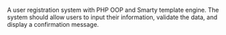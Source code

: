 A user registration system with PHP OOP and Smarty template engine. The system should allow users to input their information, validate the data, and display a confirmation message.
